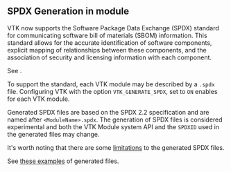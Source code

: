 ## SPDX Generation in module

VTK now supports the Software Package Data Exchange (SPDX) standard for communicating
software bill of materials (SBOM) information. This standard allows for the accurate
identification of software components, explicit mapping of relationships between these
components, and the association of security and licensing information with each component.

See [](/advanced/spdx_and_sbom.md).

To support the standard, each VTK module may be described by a `.spdx` file. Configuring
VTK with the option `VTK_GENERATE_SPDX`, set to `ON` enables [](/api/cmake/ModuleSystem.md#spdx-files-generation)
for each VTK module.

Generated SPDX files are based on the SPDX 2.2 specification and are named after `<ModuleName>.spdx`.
The generation of SPDX files is considered experimental and both the VTK Module system API and
the `SPDXID` used in the generated files may change.

It's worth noting that there are some [limitations](/api/cmake/ModuleSystem.md#limitations) to
the generated SPDX files.

See [these examples](/advanced/spdx_and_sbom.md#examples) of generated files.
